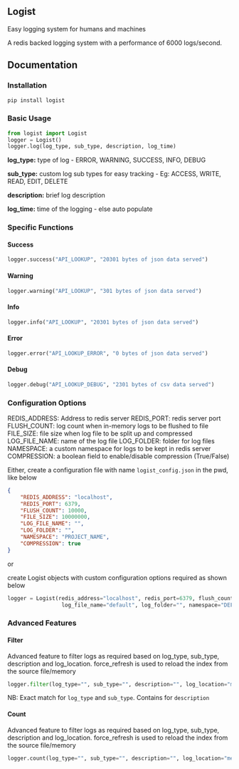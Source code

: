 Logist
------

Easy logging system for humans and machines
 
A redis backed logging system with a performance of 6000 logs/second.
 
 
## Documentation

### Installation

```bash
pip install logist
```
    
### Basic Usage

```python
from logist import Logist
logger = Logist()
logger.log(log_type, sub_type, description, log_time)
```

**log_type:** type of log - ERROR, WARNING, SUCCESS, INFO, DEBUG

**sub_type:** custom log sub types for easy tracking - Eg: ACCESS, WRITE, READ, EDIT, DELETE

**description:** brief log description

**log_time:** time of the logging - else auto populate



### Specific Functions

#### Success
```python
logger.success("API_LOOKUP", "20301 bytes of json data served")
```

#### Warning
```python
logger.warning("API_LOOKUP", "301 bytes of json data served")
```

#### Info
```python
logger.info("API_LOOKUP", "20301 bytes of json data served")
```

#### Error
```python
logger.error("API_LOOKUP_ERROR", "0 bytes of json data served")
```

#### Debug
```python
logger.debug("API_LOOKUP_DEBUG", "2301 bytes of csv data served")
```


### Configuration Options

REDIS_ADDRESS: Address to redis server
REDIS_PORT: redis server port
FLUSH_COUNT: log count when in-memory logs to be flushed to file
FILE_SIZE: file size when log file to be split up and compressed
LOG_FILE_NAME: name of the log file
LOG_FOLDER: folder for log files
NAMESPACE: a custom namespace for logs to be kept in redis server
COMPRESSION: a boolean field to enable/disable compression (True/False)


Either, create a configuration file with name ```logist_config.json``` in the pwd, like below

```json
{
    "REDIS_ADDRESS": "localhost",
    "REDIS_PORT": 6379,
    "FLUSH_COUNT": 10000,
    "FILE_SIZE": 10000000,
    "LOG_FILE_NAME": "",
    "LOG_FOLDER": "",
    "NAMESPACE": "PROJECT_NAME",
    "COMPRESSION": true
}
```

or

create Logist objects with custom configuration options required as shown below

```python
logger = Logist(redis_address="localhost", redis_port=6379, flush_count=10000, file_size=10000000,
                 log_file_name="default", log_folder="", namespace="DEFAULT", compression=True)
```

### Advanced Features

#### Filter

Advanced feature to filter logs as required based on log_type, sub_type, description and log_location.
force_refresh is used to reload the index from the source file/memory

```python
logger.filter(log_type="", sub_type="", description="", log_location="memory", force_refresh=False)
```
NB: Exact match for ```log_type``` and ```sub_type```. Contains for ```description```


#### Count

Advanced feature to filter logs as required based on log_type, sub_type, description and log_location.
force_refresh is used to reload the index from the source file/memory

```python
logger.count(log_type="", sub_type="", description="", log_location="memory", force_refresh=False)
```